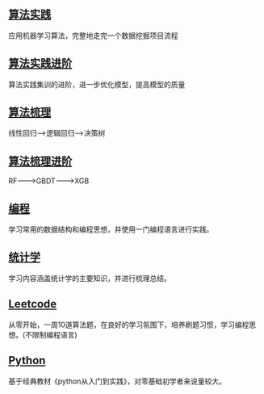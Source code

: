 ## [算法实践](./算法实践) 
应用机器学习算法，完整地走完一个数据挖掘项目流程
## [算法实践进阶](./算法实践进阶)
算法实践集训的进阶，进一步优化模型，提高模型的质量
## [算法梳理](./算法梳理)
线性回归—>逻辑回归—>决策树
## [算法梳理进阶](./算法梳理进阶)
RF--->GBDT--->XGB
## [编程](./编程)
学习常用的数据结构和编程思想，并使用一门编程语言进行实践。
## [统计学](./统计学)
学习内容涵盖统计学的主要知识，并进行梳理总结。
## [Leetcode](./Leetcode)
从零开始，一周10道算法题，在良好的学习氛围下，培养刷题习惯，学习编程思想。(不限制编程语言)
## [Python](./Python)
基于经典教材《python从入门到实践》，对零基础初学者来说量较大。